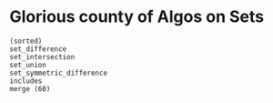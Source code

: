 # Glorious county of Algos on Sets
    (sorted)
    set_difference
    set_intersection
    set_union
    set_symmetric_difference
    includes
    merge (60)
